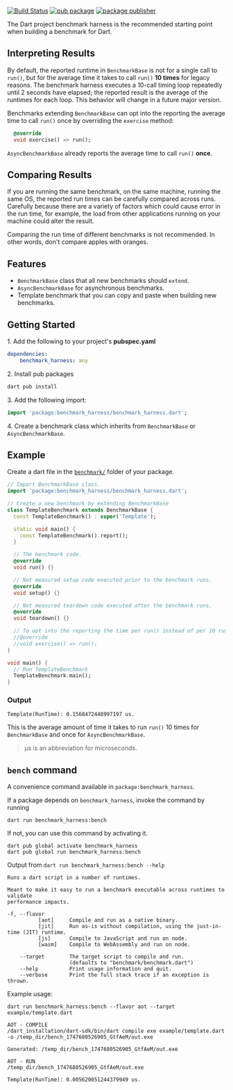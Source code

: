[![Build Status](https://github.com/dart-lang/tools/actions/workflows/benchmark_harness.yaml/badge.svg)](https://github.com/dart-lang/tools/actions/workflows/benchmark_harness.yaml)
[![pub package](https://img.shields.io/pub/v/benchmark_harness.svg)](https://pub.dev/packages/benchmark_harness)
[![package publisher](https://img.shields.io/pub/publisher/benchmark_harness.svg)](https://pub.dev/packages/benchmark_harness/publisher)

The Dart project benchmark harness is the recommended starting point when
building a benchmark for Dart.

## Interpreting Results

By default, the reported runtime in `BenchmarkBase` is not for a single call to
`run()`, but for the average time it takes to call `run()` __10 times__ for
legacy reasons. The benchmark harness executes a 10-call timing loop repeatedly
until 2 seconds have elapsed; the reported result is the average of the runtimes
for each loop. This behavior will change in a future major version.

Benchmarks extending `BenchmarkBase` can opt into the reporting the average time
to call `run()` once by overriding the `exercise` method:

```dart
  @override
  void exercise() => run();
```

`AsyncBenchmarkBase` already reports the average time to call `run()` __once__.

## Comparing Results

If you are running the same benchmark, on the same machine, running the same OS,
the reported run times can be carefully compared across runs.
Carefully because there are a variety of factors which
could cause error in the run time, for example, the load from
other applications running on your machine could alter the result.

Comparing the run time of different benchmarks is not recommended. 
In other words, don't compare apples with oranges.

## Features

* `BenchmarkBase` class that all new benchmarks should `extend`.
* `AsyncBenchmarkBase` for asynchronous benchmarks.
* Template benchmark that you can copy and paste when building new benchmarks.

## Getting Started

1\. Add the following to your project's **pubspec.yaml**

```yaml
dependencies:
    benchmark_harness: any
```

2\. Install pub packages

```sh
dart pub install
```

3\. Add the following import:

```dart
import 'package:benchmark_harness/benchmark_harness.dart';
```

4\. Create a benchmark class which inherits from `BenchmarkBase` or
    `AsyncBenchmarkBase`.

## Example

Create a dart file in the
[`benchmark/`](https://dart.dev/tools/pub/package-layout#tests-and-benchmarks)
folder of your package.

```dart
// Import BenchmarkBase class.
import 'package:benchmark_harness/benchmark_harness.dart';

// Create a new benchmark by extending BenchmarkBase
class TemplateBenchmark extends BenchmarkBase {
  const TemplateBenchmark() : super('Template');

  static void main() {
    const TemplateBenchmark().report();
  }

  // The benchmark code.
  @override
  void run() {}

  // Not measured setup code executed prior to the benchmark runs.
  @override
  void setup() {}

  // Not measured teardown code executed after the benchmark runs.
  @override
  void teardown() {}

  // To opt into the reporting the time per run() instead of per 10 run() calls.
  //@override
  //void exercise() => run();
}

void main() {
  // Run TemplateBenchmark
  TemplateBenchmark.main();
}
```

### Output

```console
Template(RunTime): 0.1568472448997197 us.
```

This is the average amount of time it takes to run `run()` 10 times for
`BenchmarkBase` and once for `AsyncBenchmarkBase`.
> µs is an abbreviation for microseconds.

## `bench` command

A convenience command available in `package:benchmark_harness`.

If a package depends on `benchmark_harness`, invoke the command by running

```shell
dart run benchmark_harness:bench
```

If not, you can use this command by activating it.

```shell
dart pub global activate benchmark_harness
dart pub global run benchmark_harness:bench
```

Output from `dart run benchmark_harness:bench --help`

```
Runs a dart script in a number of runtimes.

Meant to make it easy to run a benchmark executable across runtimes to validate
performance impacts.

-f, --flavor
          [aot]     Compile and run as a native binary.
          [jit]     Run as-is without compilation, using the just-in-time (JIT) runtime.
          [js]      Compile to JavaScript and run on node.
          [wasm]    Compile to WebAssembly and run on node.

    --target        The target script to compile and run.
                    (defaults to "benchmark/benchmark.dart")
    --help          Print usage information and quit.
    --verbose       Print the full stack trace if an exception is thrown.
```

Example usage:

```shell
dart run benchmark_harness:bench --flavor aot --target example/template.dart

AOT - COMPILE
/dart_installation/dart-sdk/bin/dart compile exe example/template.dart -o /temp_dir/bench_1747680526905_GtfAeM/out.exe

Generated: /temp_dir/bench_1747680526905_GtfAeM/out.exe

AOT - RUN
/temp_dir/bench_1747680526905_GtfAeM/out.exe

Template(RunTime): 0.005620051244379949 us.
```